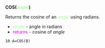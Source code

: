 **COS(<span style="color:#AAFFAA;">*angle*</span>)**

Returns the cosine of an <span style="color:#AAFFAA;">*angle*</span> using radians.

- <span style="color:#AAFFAA;">*angle*</span> - angle in radians
- <span style="color:#FF00FF;">returns</span> - cosine of *angle*

```ecb2
10 A=COS(B)
```
